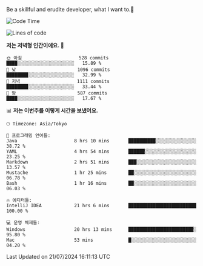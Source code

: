 Be a skillful and erudite developer, what I want to.👶

<!--START_SECTION:waka-->
![Code Time](http://img.shields.io/badge/Code%20Time-1%2C077%20hrs%2046%20mins-blue)

![Lines of code](https://img.shields.io/badge/%EC%A0%80%EB%8A%94%20%EC%97%AC%ED%83%9C%EA%B9%8C%EC%A7%80%20-2.7%20million%20%EC%A4%84%EC%9D%98%20%EC%BD%94%EB%93%9C%EB%A5%BC%20%EC%9E%91%EC%84%B1%ED%96%88%EC%96%B4%EC%9A%94.-blue)

**저는 저녁형 인간이에요. 🦉** 

```text
🌞 아침                     528 commits         ████░░░░░░░░░░░░░░░░░░░░░   15.89 % 
🌆 낮　                     1096 commits        ████████░░░░░░░░░░░░░░░░░   32.99 % 
🌃 저녁                     1111 commits        ████████░░░░░░░░░░░░░░░░░   33.44 % 
🌙 밤　                     587 commits         ████░░░░░░░░░░░░░░░░░░░░░   17.67 % 
```


📊 **저는 이번주를 이렇게 시간을 보냈어요.** 

```text
🕑︎ Timezone: Asia/Tokyo

💬 프로그래밍 언어들: 
Java                     8 hrs 10 mins       ██████████░░░░░░░░░░░░░░░   38.72 % 
YAML                     4 hrs 54 mins       ██████░░░░░░░░░░░░░░░░░░░   23.25 % 
Markdown                 2 hrs 51 mins       ███░░░░░░░░░░░░░░░░░░░░░░   13.57 % 
Mustache                 1 hr 25 mins        ██░░░░░░░░░░░░░░░░░░░░░░░   06.78 % 
Bash                     1 hr 16 mins        ██░░░░░░░░░░░░░░░░░░░░░░░   06.03 % 

🔥 에디터들: 
IntelliJ IDEA            21 hrs 6 mins       █████████████████████████   100.00 % 

💻 운영 체제들: 
Windows                  20 hrs 13 mins      ████████████████████████░   95.80 % 
Mac                      53 mins             █░░░░░░░░░░░░░░░░░░░░░░░░   04.20 % 
```


 Last Updated on 21/07/2024 16:11:13 UTC
<!--END_SECTION:waka-->
